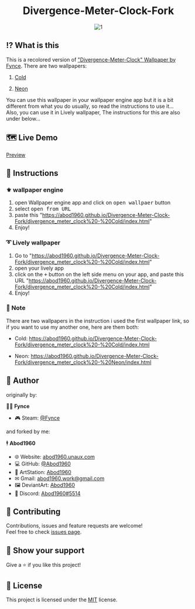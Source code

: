 <h1 align="center">Divergence-Meter-Clock-Fork</h1>
<div align="center">
  
![1](https://i.imgur.com/WCvDQMd.png)

</div>

## ⁉ What is this
This is a recolored version of ["Divergence-Meter-Clock" Wallpaper by Fynce](https://steamcommunity.com/sharedfiles/filedetails/?id=1417646812).
There are two wallpapers:
1. [Cold](https://abod1960.github.io/Divergence-Meter-Clock-Fork/divergence_meter_clock%20-%20Cold/index.html)

2. [Neon](https://abod1960.github.io/Divergence-Meter-Clock-Fork/divergence_meter_clock%20-%20Neon/index.html)

You can use this wallpaper in your wallpaper engine app but it is a bit different from what you do usually, so read the instructions to use it...<br>
Also, you can use it in Lively wallpaper, The instructions for this are also under below...
## 🗺 Live Demo

[Preview](https://abod1960.github.io/Divergence-Meter-Clock-Fork/)

## 🧾 Instructions

### ⚜ wallpaper engine

1. open Wallpaper engine app and click on <kbd>open wallpaer</kbd> button
2. select <kbd>open from URL</kbd>
3. paste this "https://abod1960.github.io/Divergence-Meter-Clock-Fork/divergence_meter_clock%20-%20Cold/index.html"
4. Enjoy!

### ➰ Lively wallpaper

1. Go to "https://abod1960.github.io/Divergence-Meter-Clock-Fork/divergence_meter_clock%20-%20Cold/index.html"
2. open your lively app
3. click on the <kbd>+</kbd> button on the left side menu on your app, and paste this URL "https://abod1960.github.io/Divergence-Meter-Clock-Fork/divergence_meter_clock%20-%20Cold/index.html"
10. Enjoy!

### 🔴 Note

There are two wallpapers in the instruction i used the first wallpaper link, so if you want to use my another one, here are them both:

* Cold: https://abod1960.github.io/Divergence-Meter-Clock-Fork/divergence_meter_clock%20-%20Cold/index.html

* Neon: https://abod1960.github.io/Divergence-Meter-Clock-Fork/divergence_meter_clock%20-%20Neon/index.html

## 👤 Author

originally by:

🧍‍♂️ **Fynce**

* 🎮 Steam: [@Fynce](https://steamcommunity.com/id/superfyc)

and forked by me:

🕴 **Abod1960**

* 🌐 Website: [abod1960.unaux.com](http://abod1960.unaux.com)
* 💻 GitHub: [@Abod1960](https://github.com/Abod1960)
* 🎨 ArtStation: [Abod1960](https://www.artstation.com/abod1960)
*  ✉ Gmail: [abod1960.work@gmail.com](abod1960.work@gmail.com)
*   🖼 DeviantArt: [Abod1960](https://www.deviantart.com/abod1960)
*   💬 Discord: [Abod1960#5514](https://discord.com/users/750369816279253083)<br>

## 🤝 Contributing

Contributions, issues and feature requests are welcome!<br />Feel free to check [issues page](https://github.com/Abod1960/BetterDiscord-Translucence-Themes/issues). 

## 🌟 Show your support

Give a ⭐️ if you like this project!

## 📩 License
This project is licensed under the [MIT](https://github.com/Abod1960/Divergence-Meter-Clock-Fork/blob/main/LICENSE) license.